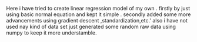 Here i have tried to create linear regression model of my own .
firstly by just using basic normal equation and kept it simple .
secondly added some more advancements using gradient descent ,standardization,etc.'
also i have not used nay kind of data set just generated some random raw data using numpy to keep it more understamble.
